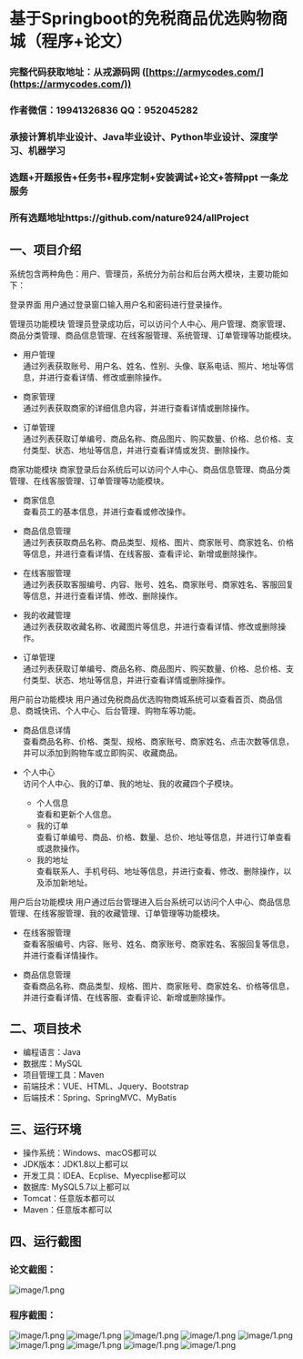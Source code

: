 基于Springboot的免税商品优选购物商城（程序+论文）
=
### 完整代码获取地址：从戎源码网 ([https://armycodes.com/](https://armycodes.com/))
### 作者微信：19941326836  QQ：952045282 
### 承接计算机毕业设计、Java毕业设计、Python毕业设计、深度学习、机器学习
### 选题+开题报告+任务书+程序定制+安装调试+论文+答辩ppt 一条龙服务
### 所有选题地址https://github.com/nature924/allProject

一、项目介绍
---
系统包含两种角色：用户、管理员，系统分为前台和后台两大模块，主要功能如下：

 登录界面
用户通过登录窗口输入用户名和密码进行登录操作。

 管理员功能模块
管理员登录成功后，可以访问个人中心、用户管理、商家管理、商品分类管理、商品信息管理、在线客服管理、系统管理、订单管理等功能模块。

- 用户管理  
  通过列表获取账号、用户名、姓名、性别、头像、联系电话、照片、地址等信息，并进行查看详情、修改或删除操作。

- 商家管理  
  通过列表获取商家的详细信息内容，并进行查看详情或删除操作。

- 订单管理  
  通过列表获取订单编号、商品名称、商品图片、购买数量、价格、总价格、支付类型、状态、地址等信息，并进行查看详情或发货、删除操作。

 商家功能模块
商家登录后台系统后可以访问个人中心、商品信息管理、商品分类管理、在线客服管理、订单管理等功能模块。

- 商家信息  
  查看员工的基本信息，并进行查看或修改操作。

- 商品信息管理  
  通过列表获取商品名称、商品类型、规格、图片、商家账号、商家姓名、价格等信息，并进行查看详情、在线客服、查看评论、新增或删除操作。

- 在线客服管理  
  通过列表获取客服编号、内容、账号、姓名、商家账号、商家姓名、客服回复等信息，并进行查看详情、修改、删除操作。

- 我的收藏管理  
  通过列表获取收藏名称、收藏图片等信息，并进行查看详情、修改或删除操作。

- 订单管理  
  通过列表获取订单编号、商品名称、商品图片、购买数量、价格、总价格、支付类型、状态、地址等信息，并进行查看详情或删除操作。

 用户前台功能模块
用户通过免税商品优选购物商城系统可以查看首页、商品信息、商城快讯、个人中心、后台管理、购物车等功能。

- 商品信息详情  
  查看商品名称、价格、类型、规格、商家账号、商家姓名、点击次数等信息，并可以添加到购物车或立即购买、收藏商品。

- 个人中心  
  访问个人中心、我的订单、我的地址、我的收藏四个子模块。  
  - 个人信息  
    查看和更新个人信息。  
  - 我的订单  
    查看订单编号、商品、价格、数量、总价、地址等信息，并进行订单查看或退款操作。  
  - 我的地址  
    查看联系人、手机号码、地址等信息，并进行查看、修改、删除操作，以及添加新地址。

 用户后台功能模块
用户通过后台管理进入后台系统可以访问个人中心、商品信息管理、在线客服管理、我的收藏管理、订单管理等功能模块。

- 在线客服管理  
  查看客服编号、内容、账号、姓名、商家账号、商家姓名、客服回复等信息，并进行查看详情操作。

- 商品信息管理  
  查看商品名称、商品类型、规格、图片、商家账号、商家姓名、价格等信息，并进行查看详情、在线客服、查看评论、新增或删除操作。







二、项目技术
---
- 编程语言：Java
- 数据库：MySQL
- 项目管理工具：Maven
- 前端技术：VUE、HTML、Jquery、Bootstrap
- 后端技术：Spring、SpringMVC、MyBatis

三、运行环境
---
- 操作系统：Windows、macOS都可以
- JDK版本：JDK1.8以上都可以
- 开发工具：IDEA、Ecplise、Myecplise都可以
- 数据库: MySQL5.7以上都可以
- Tomcat：任意版本都可以
- Maven：任意版本都可以

四、运行截图
---
### 论文截图：
![image/1.png](limage/1.png)

### 程序截图：
![image/1.png](image/1.png)
![image/1.png](image/2.png)
![image/1.png](image/3.png)
![image/1.png](image/4.png)
![image/1.png](image/5.png)
![image/1.png](image/6.png)
![image/1.png](image/7.png)
![image/1.png](image/8.png)
![image/1.png](image/9.png)


